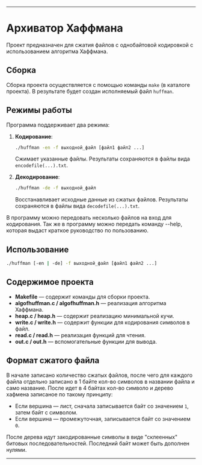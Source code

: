 
---

# Архиватор Хаффмана

Проект предназначен для сжатия файлов с однобайтовой кодировкой с использованием алгоритма Хаффмана.

## Сборка

Сборка проекта осуществляется с помощью команды `make` (в каталоге проекта). В результате будет создан исполняемый файл `huffman`.

## Режимы работы

Программа поддерживает два режима:

1. **Кодирование**:

   ```bash
   ./huffman -en -f выходной_файл [файл1 файл2 ...] 
   ```

   Сжимает указанные файлы. Результаты сохраняются в файлы вида `encodefile(...).txt`.

2. **Декодирование**:

   ```bash
   ./huffman -de -f выходной_файл
   ```

   Восстанавливает исходные данные из сжатых файлов. Результаты сохраняются в файлы вида `decodefile(...).txt`.

В программу можно передовать несколько файлов на вход для кодирования. Так же в программу можно передать команду --help, которая выдаст краткое руководство по пользованию.

## Использование

```bash
./huffman [-en | -de] -f выходной_файл [файл1 файл2 ...] 
```

## Содержимое проекта

* **Makefile** — содержит команды для сборки проекта.
* **algofhuffman.c / algofhuffman.h** — реализация алгоритма Хаффмана.
* **heap.c / heap.h** — содержит реализацию минимальной кучи.
* **write.c / write.h** — содержит функции для кодирования символов в файл.
* **read.c / read.h** — реализация функций для чтения.
* **out.c / out.h** —  вспомогательные функции для вывода.

## Формат сжатого файла

В начале записано количество сжатых файлов, после чего для каждого файла отдельно записано в 1 байте кол-во символов в названии файла и само название.
После идет в 4 байтах кол-во символо и дерево хафмена записаное по такому принципу:

* Если вершина — лист, сначала записывается байт со значением `1`, затем байт с символом.
* Если вершина — промежуточная, записывается байт со значением `0`.

После дерева идут закодированные символы в виде "склеенных" битовых последовательностей. Последний байт может быть дополнен нулями.

---
